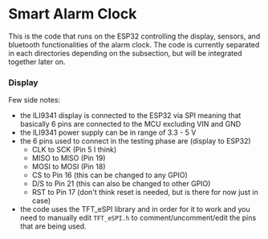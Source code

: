 # Smart Alarm Clock
This is the code that runs on the ESP32 controlling the display, sensors, and bluetooth functionalities of the alarm clock.
The code is currently separated in each directories depending on the subsection, but will be integrated together later on.

### Display
Few side notes:
- the ILI9341 display is connected to the ESP32 via SPI meaning that basically 6 pins are connected to the MCU excluding VIN and GND
- the ILI9341 power supply can be in range of 3.3 - 5 V
- the 6 pins used to connect in the testing phase are (display to ESP32)
  - CLK to SCK (Pin 5 I think)
  - MISO to MISO (Pin 19)
  - MOSI to MOSI (Pin 18)
  - CS to Pin 16 (this can be changed to any GPIO)
  - D/S to Pin 21 (this can also be changed to other GPIO)
  - RST to Pin 17 (don't think reset is needed, but is there for now just in case)
- the code uses the TFT_eSPI library and in order for it to work and you need to manually edit `TFT_eSPI.h` to comment/uncomment/edit the pins that are being used.

